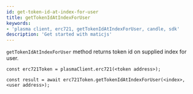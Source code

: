 ```yaml
---
id: get-token-id-at-index-for-user
title: getTokenIdAtIndexForUser
keywords: 
- 'plasma client, erc721, getTokenIdAtIndexForUser, candle, sdk'
description: 'Get started with maticjs'
---
```


`getTokenIdAtIndexForUser` method returns token id on supplied index for user.

```
const erc721Token = plasmaClient.erc721(<token address>);

const result = await erc721Token.getTokenIdAtIndexForUser(<index>,<user address>);

```
